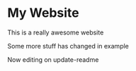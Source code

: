 # My Website

This is a really awesome website

Some more stuff has changed in example

Now editing on update-readme
